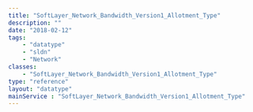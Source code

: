 ```yaml
---
title: "SoftLayer_Network_Bandwidth_Version1_Allotment_Type"
description: ""
date: "2018-02-12"
tags:
    - "datatype"
    - "sldn"
    - "Network"
classes:
    - "SoftLayer_Network_Bandwidth_Version1_Allotment_Type"
type: "reference"
layout: "datatype"
mainService : "SoftLayer_Network_Bandwidth_Version1_Allotment_Type"
---
```

